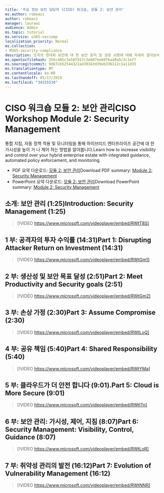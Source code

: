 ```yaml
---
title: '주요 정보 보안 담당자 (CISO) 워크숍, 모듈 2: 보안 관리'
ms.author: robmazz
author: robmazz
manager: laurawi
audience: Admin
ms.topic: tutorial
ms.service: o365-seccomp
localization_priority: Normal
ms.collection:
- M365-security-compliance
description: 조직의 현대화 보안에 대 한 보안 원칙 및 권장 사항에 대해 자세히 알아보세요.
ms.openlocfilehash: 356c485c3a58f917c3e607ee68fbaa0a5c3c1eff
ms.sourcegitcommit: 9d67cb52544321a430343d39eb336112c1a11d35
ms.translationtype: MT
ms.contentlocale: ko-KR
ms.lasthandoff: 05/17/2019
ms.locfileid: "34155530"
---
```

# <a name="ciso-workshop-module-2-security-management"></a><span data-ttu-id="3bae7-103">CISO 워크숍 모듈 2: 보안 관리</span><span class="sxs-lookup"><span data-stu-id="3bae7-103">CISO Workshop Module 2: Security Management</span></span> 

<span data-ttu-id="3bae7-104">통합 지침, 자동 정책 적용 및 모니터링을 통해 하이브리드 엔터프라이즈 공간에 대 한 가시성을 높이 거 나 제어 하는 방법을 알아봅니다.</span><span class="sxs-lookup"><span data-stu-id="3bae7-104">Learn how to increase visibility and control over your hybrid enterprise estate with integrated guidance, automated policy enforcement, and monitoring.</span></span>

- <span data-ttu-id="3bae7-105">PDF 요약 다운로드: [모듈 2: 보안 관리](media/ciso-workshop-2-security-management.pdf)</span><span class="sxs-lookup"><span data-stu-id="3bae7-105">Download PDF summary: [Module 2: Security Management](media/ciso-workshop-2-security-management.pdf)</span></span>
- <span data-ttu-id="3bae7-106">PowerPoint 요약 다운로드: [모듈 2: 보안 관리](https://docs.microsoft.com/office365/securitycompliance/media/ciso-workshop-2-security-management.pptx)</span><span class="sxs-lookup"><span data-stu-id="3bae7-106">Download PowerPoint summary: [Module 2: Security Management](https://docs.microsoft.com/office365/securitycompliance/media/ciso-workshop-2-security-management.pptx)</span></span>

## <a name="introduction-security-management-125"></a><span data-ttu-id="3bae7-107">소개: 보안 관리 (1:25)</span><span class="sxs-lookup"><span data-stu-id="3bae7-107">Introduction: Security Management (1:25)</span></span>

> [!VIDEO https://www.microsoft.com/videoplayer/embed/RWtT8S]

## <a name="part-1-disrupting-attacker-return-on-investment-1431"></a><span data-ttu-id="3bae7-108">1 부: 공격자의 투자 수익률 (14:31)</span><span class="sxs-lookup"><span data-stu-id="3bae7-108">Part 1: Disrupting Attacker Return on Investment (14:31)</span></span>

> [!VIDEO https://www.microsoft.com/videoplayer/embed/RWtGm1]

## <a name="part-2-meet-productivity-and-security-goals-251"></a><span data-ttu-id="3bae7-109">2 부: 생산성 및 보안 목표 달성 (2:51)</span><span class="sxs-lookup"><span data-stu-id="3bae7-109">Part 2: Meet Productivity and Security goals (2:51)</span></span>

> [!VIDEO https://www.microsoft.com/videoplayer/embed/RWtGm2]

## <a name="part-3-assume-compromise-230"></a><span data-ttu-id="3bae7-110">3 부: 손상 가정 (2:30)</span><span class="sxs-lookup"><span data-stu-id="3bae7-110">Part 3: Assume Compromise (2:30)</span></span>

> [!VIDEO https://www.microsoft.com/videoplayer/embed/RWtLoQ]

## <a name="part-4-shared-responsibility-540"></a><span data-ttu-id="3bae7-111">4 부: 공유 책임 (5:40)</span><span class="sxs-lookup"><span data-stu-id="3bae7-111">Part 4: Shared Responsibility (5:40)</span></span>

> [!VIDEO https://www.microsoft.com/videoplayer/embed/RWtYMa]

## <a name="part-5-cloud-is-more-secure-901"></a><span data-ttu-id="3bae7-112">5 부: 클라우드가 더 안전 합니다 (9:01).</span><span class="sxs-lookup"><span data-stu-id="3bae7-112">Part 5: Cloud is More Secure (9:01)</span></span>

> [!VIDEO https://www.microsoft.com/videoplayer/embed/RWtITn]

## <a name="part-6-security-management-visibility-control-guidance-807"></a><span data-ttu-id="3bae7-113">6 부: 보안 관리: 가시성, 제어, 지침 (8:07)</span><span class="sxs-lookup"><span data-stu-id="3bae7-113">Part 6: Security Management: Visibility, Control, Guidance (8:07)</span></span>

> [!VIDEO https://www.microsoft.com/videoplayer/embed/RWtLoR]

## <a name="part-7-evolution-of-vulnerability-management-1612"></a><span data-ttu-id="3bae7-114">7 부: 취약성 관리의 발전 (16:12)</span><span class="sxs-lookup"><span data-stu-id="3bae7-114">Part 7: Evolution of Vulnerability Management (16:12)</span></span>

> [!VIDEO https://www.microsoft.com/videoplayer/embed/RWtNNR]